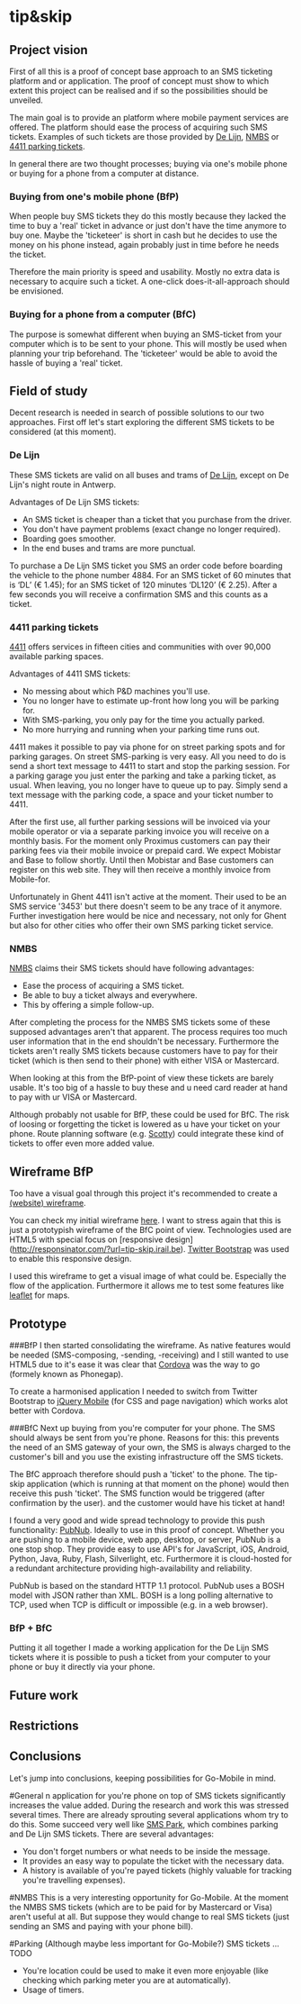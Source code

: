 tip&skip
=========
Project vision
--------------
First of all this is a proof of concept base approach to an SMS ticketing platform and or application.
The proof of concept must show to which extent this project can be realised and if so the possibilities
should be unveiled.

The main goal is to provide an platform where mobile payment services are offered. The platform should 
ease the process of acquiring such SMS tickets. Examples of such tickets are those provided by 
[De Lijn](http://www.delijn.be/en/verkooppunten/sms_ticketing_copy.htm), 
[NMBS](http://www.b-rail.be/nat/N/practical/pointsofsale/mobile/index.php) or 
[4411 parking tickets](http://www.4411.be/en/).

In general there are two thought processes; buying via one's mobile phone or buying for a phone from a 
computer at distance.

### Buying from one's mobile phone (BfP)
When people buy SMS tickets they do this mostly because they lacked the time to buy a 'real' ticket in advance
or just don't have the time anymore to buy one. Maybe the 'ticketeer' is short in cash but he decides to use the 
money on his phone instead, again probably just in time before he needs the ticket.

Therefore the main priority is speed and usability. Mostly no extra data is necessary to acquire such a ticket.
A one-click does-it-all-approach should be envisioned.

### Buying for a phone from a computer (BfC)
The purpose is somewhat different when buying an SMS-ticket from your computer which is to be sent to your phone.
This will mostly be used when planning your trip beforehand. The 'ticketeer' would be able to avoid the hassle of 
buying a 'real' ticket.

Field of study
--------------
Decent research is needed in search of possible solutions to our two approaches. First off let's start exploring the
different SMS tickets to be considered (at this moment).

### De Lijn
These SMS tickets are valid on all buses and trams of [De Lijn](http://www.delijn.be/en/verkooppunten/sms_ticketing_copy.htm), 
except on De Lijn's night route in Antwerp.

Advantages of De Lijn SMS tickets:
* An SMS ticket is cheaper than a ticket that you purchase from the driver.
* You don't have payment problems (exact change no longer required).
* Boarding goes smoother.
* In the end buses and trams are more punctual.

To purchase a De Lijn SMS ticket you SMS an order code before boarding the vehicle to the phone number 4884. 
For an SMS ticket of 60 minutes that is ‘DL’ (€ 1.45); for an SMS ticket of 120 minutes ‘DL120’ (€ 2.25). After a 
few seconds you will receive a confirmation SMS and this counts as a ticket.

### 4411 parking tickets
[4411](http://www.4411.be/en/) offers services in fifteen cities and communities with over 90,000 available parking spaces.

Advantages of 4411 SMS tickets:
* No messing about which P&D machines you'll use.
* You no longer have to estimate up-front how long you will be parking for.
* With SMS-parking, you only pay for the time you actually parked.
* No more hurrying and running when your parking time runs out.

4411 makes it possible to pay via phone for on street parking spots and for parking garages. On street SMS-parking is very easy. 
All you need to do is send a short text message to 4411 to start and stop the parking session. For a parking garage 
you just enter the parking and take a parking ticket, as usual. When leaving, you no longer have to queue up to pay. 
Simply send a text message with the parking code, a space and your ticket number to 4411.

After the first use, all further parking sessions will be invoiced via your mobile operator or via a separate parking 
invoice you will receive on a monthly basis. For the moment only Proximus customers can pay their parking fees via their mobile 
invoice or prepaid card. We expect Mobistar and Base to follow shortly. Until then Mobistar and Base customers can 
register on this web site. They will then receive a monthly invoice from Mobile-for.

Unfortunately in Ghent 4411 isn't active at the moment. Their used to be an SMS service '3453' but there doesn't seem to be any
trace of it anymore. Further investigation here would be nice and necessary, not only for Ghent but also for other cities who
offer their own SMS parking ticket service.

### NMBS
[NMBS](http://www.b-rail.be/nat/N/practical/pointsofsale/mobile/index.php) claims their SMS tickets should have following 
advantages:
* Ease the process of acquiring a SMS ticket.
* Be able to buy a ticket always and everywhere.
* This by offering a simple follow-up.

After completing the process for the NMBS SMS tickets some of these supposed advantages aren't that apparent. The 
process requires too much user information that in the end shouldn't be necessary. Furthermore the tickets aren't 
really SMS tickets because customers have to pay for their ticket (which is then send to their phone) with either 
VISA or Mastercard.

When looking at this from the BfP-point of view these tickets are barely usable. It's too big of a hassle to buy 
these and u need card reader at hand to pay with ur VISA or Mastercard.

Although probably not usable for BfP, these could be used for BfC. The risk of loosing or forgetting the ticket is 
lowered as u have your ticket on your phone. Route planning software (e.g. [Scotty](http://www.scotty.be)) could 
integrate these kind of tickets to offer even more added value.

Wireframe BfP
-------------
Too have a visual goal through this project it's recommended to create a 
[(website) wireframe](http://en.wikipedia.org/wiki/Website_wireframe).

You can check my initial wireframe [here](http://tipskip.irail.be). I want to stress again that this is just a
prototypish wireframe of the BfC point of view. Technologies used are HTML5 with special focus on [responsive design]
(http://responsinator.com/?url=tip-skip.irail.be). [Twitter Bootstrap](http://twitter.github.com/bootstrap/) was used 
to enable this responsive design.

I used this wireframe to get a visual image of what could be. Especially the flow of the application. Furthermore
it allows me to test some features like [leaflet](http://leaflet.cloudmade.com/) for maps.

Prototype
---------
###BfP
I then started consolidating the wireframe. As native features would be needed (SMS-composing, -sending, -receiving)
and I still wanted to use HTML5 due to it's ease it was clear that [Cordova](http://phonegap.com/2012/03/19/phonegap-cordova-and-what%E2%80%99s-in-a-name/)
was the way to go (formely known as Phonegap).

To create a harmonised application I needed to switch from Twitter Bootstrap to [jQuery Mobile](http://jquerymobile.com/) 
(for CSS and page navigation) which works alot better with Cordova.

###BfC
Next up buying from you're computer for your phone. The SMS should always be sent from you're phone. Reasons for this:
this prevents the need of an SMS gateway of your own, the SMS is always charged to the customer's bill and you use the
existing infrastructure off the SMS tickets.

The BfC approach therefore should push a 'ticket' to the phone. The tip-skip application (which is running at that moment
on the phone) would then receive this push 'ticket'. The SMS function would be triggered (after confirmation by the user).
and the customer would have his ticket at hand!

I found a very good and wide spread technology to provide this push functionality: [PubNub](www.pubnub.com). Ideally
to use in this proof of concept. Whether you are pushing to a mobile device, web app, desktop, or server, PubNub is 
a one stop shop. They provide easy to use API's for JavaScript, iOS, Android, Python, Java, Ruby, Flash, Silverlight, etc.
Furthermore it is cloud-hosted for a redundant architecture providing high-availability and reliability.

PubNub is based on the standard HTTP 1.1 protocol. PubNub uses a BOSH model with JSON rather than XML. BOSH is a long polling 
alternative to TCP, used when TCP is difficult or impossible (e.g. in a web browser).

### BfP + BfC
Putting it all together I made a working application for the De Lijn SMS tickets where it is possible to push a ticket from your
computer to your phone or buy it directly via your phone.

Future work
-----------

Restrictions
------------

Conclusions
-----------
Let's jump into conclusions, keeping possibilities for Go-Mobile in mind.

#General
n application for you're phone on top of SMS tickets significantly increases the value added. During the research and work
this was stressed several times. There are already sprouting several applications whom try to do this. Some succeed very well
like [SMS Park](http://www.mobile-canguru.be/index.php), which combines parking and De Lijn SMS tickets. There are several 
advantages:
* You don't forget numbers or what needs to be inside the message.
* It provides an easy way to populate the ticket with the necessary data.
* A history is available of you're payed tickets (highly valuable for tracking you're travelling expenses).

#NMBS
This is a very interesting opportunity for Go-Mobile. At the moment the NMBS SMS tickets (which are to be paid for by Mastercard
or Visa) aren't useful at all. But suppose they would change to real SMS tickets (just sending an SMS and paying with your phone
bill).

#Parking
(Although maybe less important for Go-Mobile?) SMS tickets ... TODO
* You're location could be used to make it even more enjoyable (like checking which parking meter you are at automatically).
* Usage of timers.





